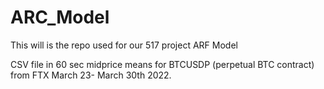 # ARC_Model

This will is the repo used for our 517 project ARF Model

CSV file in 60 sec midprice means for BTCUSDP (perpetual BTC contract) from FTX March 23- March 30th 2022. 
